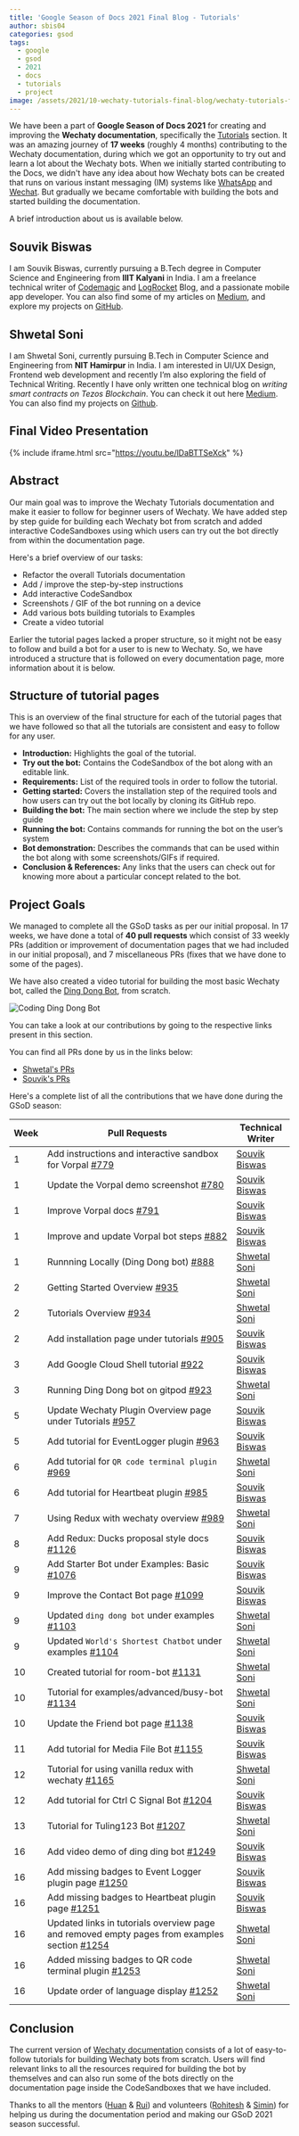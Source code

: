 ```yaml
---
title: 'Google Season of Docs 2021 Final Blog - Tutorials'
author: sbis04
categories: gsod
tags:
  - google
  - gsod
  - 2021
  - docs
  - tutorials
  - project
image: /assets/2021/10-wechaty-tutorials-final-blog/wechaty-tutorials-final-cover.webp
---
```


We have been a part of **Google Season of Docs 2021** for creating and improving the **Wechaty documentation**, specifically the [Tutorials](https://wechaty.js.org/docs/tutorials/) section. It was an amazing journey of **17 weeks** (roughly 4 months) contributing to the Wechaty documentation, during which we got an opportunity to try out and learn a lot about the Wechaty bots. When we initially started contributing to the Docs, we didn't have any idea about how Wechaty bots can be created that runs on various instant messaging (IM) systems like [WhatsApp](https://www.whatsapp.com/) and [Wechat](https://www.wechat.com/). But gradually we became comfortable with building the bots and started building the documentation.

A brief introduction about us is available below.

## Souvik Biswas

I am Souvik Biswas, currently pursuing a B.Tech degree in Computer Science and Engineering from **IIIT Kalyani** in India. I am a freelance technical writer of [Codemagic](https://blog.codemagic.io/) and [LogRocket](https://blog.logrocket.com/) Blog, and a passionate mobile app developer. You can also find some of my articles on [Medium](https://medium.com/@sbis1999), and explore my projects on [GitHub](https://github.com/sbis04).

## Shwetal Soni

I am Shwetal Soni, currently pursuing B.Tech in Computer Science and Engineering from **NIT Hamirpur** in India. I am interested in UI/UX Design, Frontend web development and recently I’m also exploring the field of Technical Writing. Recently I have only written one technical blog on *writing smart contracts on Tezos Blockchain*. You can check it out here [Medium](https://shwetalsoni.medium.com/building-your-first-dapp-on-tezos-part-1-writing-smart-contract-on-smartpy-d7cdf27476f9). You can also find my projects on [Github](https://github.com/shwetalsoni/).

## Final Video Presentation

{% include iframe.html src="https://youtu.be/lDaBTTSeXck" %}

## Abstract

Our main goal was to improve the Wechaty Tutorials documentation and make it easier to follow for beginner users of Wechaty. We have added step by step guide for building each Wechaty bot from scratch and added interactive CodeSandboxes using which users can try out the bot directly from within the documentation page.

Here's a brief overview of our tasks:

- Refactor the overall Tutorials documentation
- Add / improve the step-by-step instructions
- Add interactive CodeSandbox
- Screenshots / GIF of the bot running on a device
- Add various bots building tutorials to Examples
- Create a video tutorial

Earlier the tutorial pages lacked a proper structure, so it might not be easy to follow and build a bot for a user to is new to Wechaty. So, we have introduced a structure that is followed on every documentation page, more information about it is below.

## Structure of tutorial pages

This is an overview of the final structure for each of the tutorial pages that we have followed so that all the tutorials are consistent and easy to follow for any user.

- **Introduction:** Highlights the goal of the tutorial.
- **Try out the bot:** Contains the CodeSandbox of the bot along with an editable link.
- **Requirements:** List of the required tools in order to follow the tutorial.
- **Getting started:** Covers the installation step of the required tools and how users can try out the bot locally by cloning its GitHub repo.
- **Building the bot:** The main section where we include the step by step guide
- **Running the bot:** Contains commands for running the bot on the user’s system
- **Bot demonstration:** Describes the commands that can be used within the bot along with some screenshots/GIFs if required.
- **Conclusion & References:** Any links that the users can check out for knowing more about a particular concept related to the bot.

## Project Goals

We managed to complete all the GSoD tasks as per our initial proposal. In 17 weeks, we have done a total of **40 pull requests** which consist of 33 weekly PRs (addition or improvement of documentation pages that we had included in our initial proposal), and 7 miscellaneous PRs (fixes that we have done to some of the pages).

We have also created a video tutorial for building the most basic Wechaty bot, called the [Ding Dong Bot](https://wechaty.js.org/docs/tutorials/#build-your-first-chatbot-with-wechaty), from scratch.

![Coding Ding Dong Bot](../assets/2021/10-wechaty-tutorials-final-blog/wechaty-coding.webp)

You can take a look at our contributions by going to the respective links present in this section.

You can find all PRs done by us in the links below:

- [Shwetal's PRs](https://github.com/wechaty/wechaty.js.org/pulls?q=is%3Apr+author%3Ashwetalsoni)
- [Souvik's PRs](https://github.com/wechaty/wechaty.js.org/pulls?q=is%3Apr+author%3Asbis04)

Here's a complete list of all the contributions that we have done during the GSoD season:

| Week | Pull Requests  | Technical Writer  |
| --- | --- | --- |
| 1 | Add instructions and interactive sandbox for Vorpal [#779](https://github.com/wechaty/wechaty.js.org/pull/779) | [Souvik Biswas](https://github.com/sbis04)
| 1 | Update the Vorpal demo screenshot [#780](https://github.com/wechaty/wechaty.js.org/pull/780) | [Souvik Biswas](https://github.com/sbis04)
| 1 |  Improve Vorpal docs [#791](https://github.com/wechaty/wechaty.js.org/pull/791) | [Souvik Biswas](https://github.com/sbis04)
| 1 |  Improve and update Vorpal bot steps [#882](https://github.com/wechaty/wechaty.js.org/pull/882) | [Souvik Biswas](https://github.com/sbis04)
| 1 |  Runnning Locally (Ding Dong bot) [#888](https://github.com/wechaty/wechaty.js.org/pull/888) | [Shwetal Soni](https://github.com/shwetalsoni )|
| 2 |  Getting Started Overview [#935](https://github.com/wechaty/wechaty.js.org/pull/935) | [Shwetal Soni](https://github.com/shwetalsoni )|
| 2 |  Tutorials Overview [#934](https://github.com/wechaty/wechaty.js.org/pull/934) | [Shwetal Soni](https://github.com/shwetalsoni )|
| 2 | Add installation page under tutorials [#905](https://github.com/wechaty/wechaty.js.org/pull/905) | [Souvik Biswas](https://github.com/sbis04)
| 3 | Add Google Cloud Shell tutorial [#922](https://github.com/wechaty/wechaty.js.org/pull/922) | [Souvik Biswas](https://github.com/sbis04)
| 3 | Running Ding Dong bot on gitpod [#923](https://github.com/wechaty/wechaty.js.org/pull/923) | [Shwetal Soni](https://github.com/shwetalsoni)
| 5 | Update Wechaty Plugin Overview page under Tutorials [#957](https://github.com/wechaty/wechaty.js.org/pull/957) | [Souvik Biswas](https://github.com/sbis04)
| 5 | Add tutorial for EventLogger plugin [#963](https://github.com/wechaty/wechaty.js.org/pull/963) | [Souvik Biswas](https://github.com/sbis04)
| 6 | Add tutorial for `QR code terminal plugin` [#969](https://github.com/wechaty/wechaty.js.org/pull/969) | [Shwetal Soni](https://github.com/shwetalsoni)
| 6 | Add tutorial for Heartbeat plugin [#985](https://github.com/wechaty/wechaty.js.org/pull/985) | [Souvik Biswas](https://github.com/sbis04)
| 7 | Using Redux with wechaty overview [#989](https://github.com/wechaty/wechaty.js.org/pull/989) | [Shwetal Soni](https://github.com/shwetalsoni)
| 8 | Add Redux: Ducks proposal style docs [#1126](https://github.com/wechaty/wechaty.js.org/pull/1126) | [Souvik Biswas](https://github.com/sbis04)
| 9 | Add Starter Bot under Examples: Basic [#1076](https://github.com/wechaty/wechaty.js.org/pull/1076) | [Souvik Biswas](https://github.com/sbis04)
| 9 | Improve the Contact Bot page [#1099](https://github.com/wechaty/wechaty.js.org/pull/1099) | [Souvik Biswas](https://github.com/sbis04)
| 9 | Updated `ding dong bot` under examples [#1103](https://github.com/wechaty/wechaty.js.org/pull/1103) | [Shwetal Soni](https://github.com/shwetalsoni)
| 9 | Updated `World's Shortest Chatbot` under examples [#1104](https://github.com/wechaty/wechaty.js.org/pull/1104) | [Shwetal Soni](https://github.com/shwetalsoni)
| 10 | Created tutorial for room-bot [#1131](https://github.com/wechaty/wechaty.js.org/pull/1131) | [Shwetal Soni](https://github.com/shwetalsoni)
| 10 | Tutorial for examples/advanced/busy-bot [#1134](https://github.com/wechaty/wechaty.js.org/pull/1134) | [Shwetal Soni](https://github.com/shwetalsoni)
| 10 | Update the Friend bot page [#1138](https://github.com/wechaty/wechaty.js.org/pull/1138) | [Souvik Biswas](https://github.com/sbis04)
| 11 | Add tutorial for Media File Bot [#1155](https://github.com/wechaty/wechaty.js.org/pull/1155) | [Souvik Biswas](https://github.com/sbis04)
| 12 | Tutorial for using vanilla redux with wechaty [#1165](https://github.com/wechaty/wechaty.js.org/pull/1165) | [Shwetal Soni](https://github.com/shwetalsoni)
| 12 | Add tutorial for Ctrl C Signal Bot [#1204](https://github.com/wechaty/wechaty.js.org/pull/1204) | [Souvik Biswas](https://github.com/sbis04)
| 13 | Tutorial for Tuling123 Bot [#1207](https://github.com/wechaty/wechaty.js.org/pull/1207) | [Shwetal Soni](https://github.com/shwetalsoni)
| 16 | Add video demo of ding ding bot [#1249](https://github.com/wechaty/wechaty.js.org/pull/1249) | [Souvik Biswas](https://github.com/sbis04)
| 16 | Add missing badges to Event Logger plugin page [#1250](https://github.com/wechaty/wechaty.js.org/pull/1250) | [Souvik Biswas](https://github.com/sbis04)
| 16 | Add missing badges to Heartbeat plugin page [#1251](https://github.com/wechaty/wechaty.js.org/pull/1251) | [Souvik Biswas](https://github.com/sbis04)
| 16 | Updated links in tutorials overview page and removed empty pages from examples section [#1254](https://github.com/wechaty/wechaty.js.org/pull/1254) | [Shwetal Soni](https://github.com/shwetalsoni)
| 16 | Added missing badges to QR code terminal plugin [#1253](https://github.com/wechaty/wechaty.js.org/pull/1253) | [Shwetal Soni](https://github.com/shwetalsoni)
| 16 | Update order of language display [#1252](https://github.com/wechaty/wechaty.js.org/pull/1252) | [Shwetal Soni](https://github.com/shwetalsoni)

<!--- Merge Status Badges --->
<!--- they are linked to the above last columns of the table, 
      to add just use the correct PR number and use the same format --->

[779]:https://img.shields.io/github/pulls/detail/state/wechaty/wechaty.js.org/779?style=flat-square
[780]:https://img.shields.io/github/pulls/detail/state/wechaty/wechaty.js.org/780?style=flat-square
[791]:https://img.shields.io/github/pulls/detail/state/wechaty/wechaty.js.org/791?style=flat-square
[882]:https://img.shields.io/github/pulls/detail/state/wechaty/wechaty.js.org/882?style=flat-square
[888]:https://img.shields.io/github/pulls/detail/state/wechaty/wechaty.js.org/888?style=flat-square
[935]:https://img.shields.io/github/pulls/detail/state/wechaty/wechaty.js.org/935?style=flat-square
[934]:https://img.shields.io/github/pulls/detail/state/wechaty/wechaty.js.org/934?style=flat-square
[905]:https://img.shields.io/github/pulls/detail/state/wechaty/wechaty.js.org/905?style=flat-square
[922]:https://img.shields.io/github/pulls/detail/state/wechaty/wechaty.js.org/922?style=flat-square
[923]:https://img.shields.io/github/pulls/detail/state/wechaty/wechaty.js.org/923?style=flat-square
[957]:https://img.shields.io/github/pulls/detail/state/wechaty/wechaty.js.org/957?style=flat-square
[963]:https://img.shields.io/github/pulls/detail/state/wechaty/wechaty.js.org/963?style=flat-square
[969]:https://img.shields.io/github/pulls/detail/state/wechaty/wechaty.js.org/969?style=flat-square
[985]:https://img.shields.io/github/pulls/detail/state/wechaty/wechaty.js.org/985?style=flat-square
[989]:https://img.shields.io/github/pulls/detail/state/wechaty/wechaty.js.org/989?style=flat-square
[1126]:https://img.shields.io/github/pulls/detail/state/wechaty/wechaty.js.org/1126?style=flat-square
[1076]:https://img.shields.io/github/pulls/detail/state/wechaty/wechaty.js.org/1076?style=flat-square
[1099]:https://img.shields.io/github/pulls/detail/state/wechaty/wechaty.js.org/1099?style=flat-square
[1103]:https://img.shields.io/github/pulls/detail/state/wechaty/wechaty.js.org/1103?style=flat-square
[1104]:https://img.shields.io/github/pulls/detail/state/wechaty/wechaty.js.org/1104?style=flat-square
[1131]:https://img.shields.io/github/pulls/detail/state/wechaty/wechaty.js.org/1131?style=flat-square
[1134]:https://img.shields.io/github/pulls/detail/state/wechaty/wechaty.js.org/1134?style=flat-square
[1138]:https://img.shields.io/github/pulls/detail/state/wechaty/wechaty.js.org/1138?style=flat-square
[1155]:https://img.shields.io/github/pulls/detail/state/wechaty/wechaty.js.org/1155?style=flat-square
[1165]:https://img.shields.io/github/pulls/detail/state/wechaty/wechaty.js.org/1165?style=flat-square
[1204]:https://img.shields.io/github/pulls/detail/state/wechaty/wechaty.js.org/1204?style=flat-square
[1207]:https://img.shields.io/github/pulls/detail/state/wechaty/wechaty.js.org/1207?style=flat-square
[1249]:https://img.shields.io/github/pulls/detail/state/wechaty/wechaty.js.org/1249?style=flat-square
[1250]:https://img.shields.io/github/pulls/detail/state/wechaty/wechaty.js.org/1250?style=flat-square
[1251]:https://img.shields.io/github/pulls/detail/state/wechaty/wechaty.js.org/1251?style=flat-square
[1252]:https://img.shields.io/github/pulls/detail/state/wechaty/wechaty.js.org/1252?style=flat-square
[1253]:https://img.shields.io/github/pulls/detail/state/wechaty/wechaty.js.org/1253?style=flat-square
[1254]:https://img.shields.io/github/pulls/detail/state/wechaty/wechaty.js.org/1254?style=flat-square

## Conclusion

The current version of [Wechaty documentation](https://wechaty.js.org/) consists of a lot of easy-to-follow tutorials for building Wechaty bots from scratch. Users will find relevant links to all the resources required for building the bot by themselves and can also run some of the bots directly on the documentation page inside the CodeSandboxes that we have included.

Thanks to all the mentors ([Huan](https://github.com/huan) & [Rui](https://github.com/lijiarui)) and volunteers ([Rohitesh](https://github.com/Rohitesh-Kumar-Jain) & [Simin](https://github.com/proudofsimin)) for helping us during the documentation period and making our GSoD 2021 season successful.
